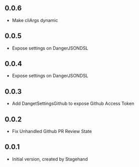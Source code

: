 ## 0.0.6
- Make cliArgs dynamic

## 0.0.5

- Expose settings on DangerJSONDSL

## 0.0.4

- Expose settings on DangerJSONDSL

## 0.0.3

- Add DangetSettingsGithub to expose Github Access Token

## 0.0.2

- Fix Unhandled Github PR Review State

## 0.0.1

- Initial version, created by Stagehand
